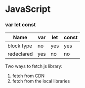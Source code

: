 # JavaScript

### var      let       const

| Name       | var | let | const |
| ---------- | --- | --- | ----- |
| block type | no  | yes | yes   |
| redeclared | yes | no  | no    |



Two ways to fetch js library:

1. fetch from CDN
2. fetch from the local libraries
